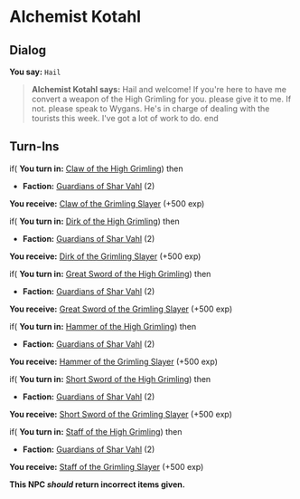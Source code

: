 # Alchemist Kotahl
## Dialog

**You say:** `Hail`



>**Alchemist Kotahl says:** Hail and welcome! If you're here to have me convert a weapon of the High Grimling for you. please give it to me.  If not. please speak to Wygans.  He's in charge of dealing with the tourists this week.  I've got a lot of work to do.
end

## Turn-Ins



if( **You turn in:** [Claw of the High Grimling](/item/7285)) then 


* __Faction:__ [Guardians of Shar Vahl](/faction/1513) (2)


 **You receive:**  [Claw of the Grimling Slayer](/item/7286) (+500 exp)

if( **You turn in:** [Dirk of the High Grimling](/item/7295)) then 


* __Faction:__ [Guardians of Shar Vahl](/faction/1513) (2)


 **You receive:**  [Dirk of the Grimling Slayer](/item/7296) (+500 exp)

if( **You turn in:** [Great Sword of the High Grimling](/item/7289)) then 


* __Faction:__ [Guardians of Shar Vahl](/faction/1513) (2)


 **You receive:**  [Great Sword of the Grimling Slayer](/item/7290) (+500 exp)

if( **You turn in:** [Hammer of the High Grimling](/item/7291)) then 


* __Faction:__ [Guardians of Shar Vahl](/faction/1513) (2)


 **You receive:**  [Hammer of the Grimling Slayer](/item/7292) (+500 exp)

if( **You turn in:** [Short Sword of the High Grimling](/item/7287)) then 


* __Faction:__ [Guardians of Shar Vahl](/faction/1513) (2)


 **You receive:**  [Short Sword of the Grimling Slayer](/item/7288) (+500 exp)

if( **You turn in:** [Staff of the High Grimling](/item/7293)) then 


* __Faction:__ [Guardians of Shar Vahl](/faction/1513) (2)


 **You receive:**  [Staff of the Grimling Slayer](/item/7294) (+500 exp)

**This NPC *should* return incorrect items given.**





